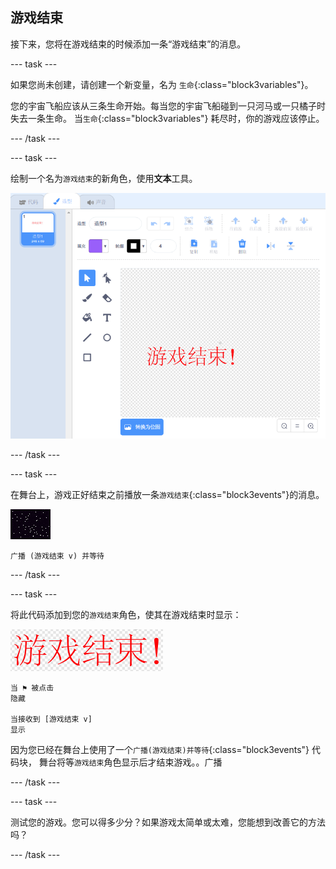 ## 游戏结束

接下来，您将在游戏结束的时候添加一条“游戏结束”的消息。

--- task ---

如果您尚未创建，请创建一个新变量，名为 `生命`{:class="block3variables"}。

您的宇宙飞船应该从三条生命开始。每当您的宇宙飞船碰到一只河马或一只橘子时失去一条生命。 当`生命`{:class="block3variables"} 耗尽时，你的游戏应该停止。

--- /task ---

--- task ---

绘制一个名为`游戏结束`的新角色，使用**文本**工具。

![截屏](images/invaders-game-over.png)

--- /task ---

--- task ---

在舞台上，游戏正好结束之前播放一条`游戏结束`{:class="block3events"}的消息。

![游戏结束角色](images/stage-sprite.png)

```blocks3
广播 (游戏结束 v) 并等待
```

--- /task ---

--- task ---

将此代码添加到您的`游戏结束`角色，使其在游戏结束时显示：

![游戏结束角色](images/gameover-sprite.png)

```blocks3
当 ⚑ 被点击
隐藏

当接收到 [游戏结束 v]
显示
```

因为您已经在舞台上使用了一个`广播(游戏结束)并等待`{:class="block3events"} 代码块， 舞台将等`游戏结束`角色显示后才结束游戏。。广播

--- /task ---

--- task ---

测试您的游戏。您可以得多少分？如果游戏太简单或太难，您能想到改善它的方法吗？

--- /task ---